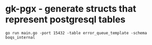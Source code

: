 # gk-pgx - generate structs that represent postgresql tables

	go run main.go -port 15432 -table error_queue_template -schema boqs_internal